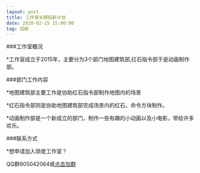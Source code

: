 ```yaml
---
layout: post
title: 工作室长期招新计划
date: 2020-02-25 15:00:00
tag: 招新
---
```

###工作室概况

*工作室成立于2015年，主要分为3个部门地图建筑部,红石指令部于是动画制作部。

###部门工作内容

*地图建筑部主要工作是协助红石指令部制作地图内的场景

*红石指令部则是协助地图建筑部完成场景内的红石，命令方块制作。

*动画制作部是一个新成立的部门，制作一些有趣的小动画以及小电影，带给许多欢乐。

###联系方式

*想申请加入琐佬工作室？

QQ群605042064或[点击加群](https://jq.qq.com/?_wv=1027&k=5nQjXc)
